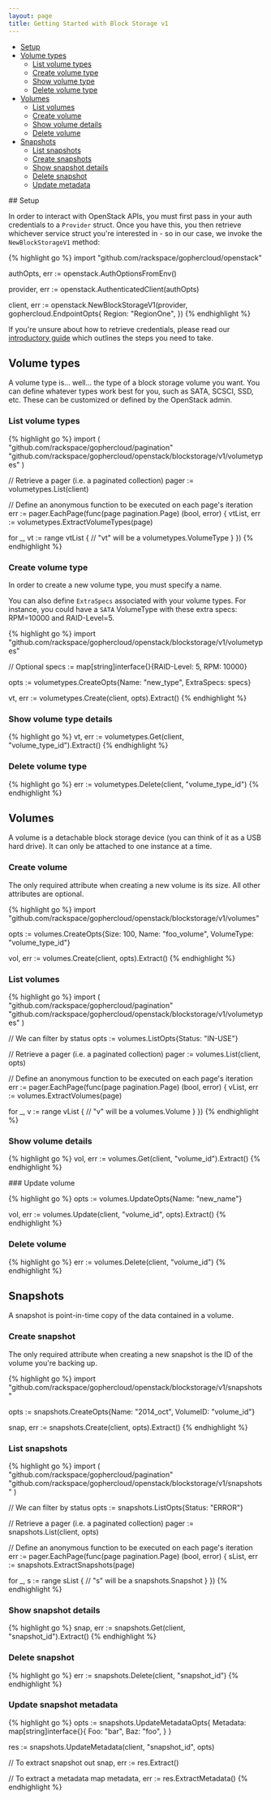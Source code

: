 ```yaml
---
layout: page
title: Getting Started with Block Storage v1
---
```


* [Setup](#setup)
* [Volume types](#volume-types)
  * [List volume types](#list-types)
  * [Create volume type](#create-type)
  * [Show volume type](#show-type)
  * [Delete volume type](#delete-type)
* [Volumes](#volumes)
  * [List volumes](#list-volumes)
  * [Create volume](#create-volume)
  * [Show volume details](#show-volume)
  * [Delete volume](#delete-volume)
* [Snapshots](#snapshots)
  * [List snapshots](#list-snapshots)
  * [Create snapshots](#create-snapshot)
  * [Show snapshot details](#show-snapshot)
  * [Delete snapshot](#delete-snapshot)
  * [Update metadata](#update-snapshot-metadata)

## <a name="setup"></a>Setup

In order to interact with OpenStack APIs, you must first pass in your auth
credentials to a `Provider` struct. Once you have this, you then retrieve
whichever service struct you're interested in - so in our case, we invoke the
`NewBlockStorageV1` method:

{% highlight go %}
import "github.com/rackspace/gophercloud/openstack"

authOpts, err := openstack.AuthOptionsFromEnv()

provider, err := openstack.AuthenticatedClient(authOpts)

client, err := openstack.NewBlockStorageV1(provider, gophercloud.EndpointOpts{
  Region: "RegionOne",
})
{% endhighlight %}

If you're unsure about how to retrieve credentials, please read our [introductory
guide](/docs) which outlines the steps you need to take.

## <a name="volume-types"></a>Volume types

A volume type is... well... the type of a block storage volume you want. You
can define whatever types work best for you, such as SATA, SCSCI, SSD, etc.
These can be customized or defined by the OpenStack admin.

### <a name="list-types"></a>List volume types

{% highlight go %}
import (
  "github.com/rackspace/gophercloud/pagination"
  "github.com/rackspace/gophercloud/openstack/blockstorage/v1/volumetypes"
)

// Retrieve a pager (i.e. a paginated collection)
pager := volumetypes.List(client)

// Define an anonymous function to be executed on each page's iteration
err := pager.EachPage(func(page pagination.Page) (bool, error) {
  vtList, err := volumetypes.ExtractVolumeTypes(page)

  for _, vt := range vtList {
    // "vt" will be a volumetypes.VolumeType
  }
})
{% endhighlight %}

### <a name="create-type"></a>Create volume type

In order to create a new volume type, you must specify a name.

You can also define `ExtraSpecs` associated with your volume types. For
instance, you could have a `SATA` VolumeType with these extra specs: RPM=10000
and RAID-Level=5.

{% highlight go %}
import "github.com/rackspace/gophercloud/openstack/blockstorage/v1/volumetypes"

// Optional
specs := map[string]interface{}{RAID-Level: 5, RPM: 10000}

opts := volumetypes.CreateOpts{Name: "new_type", ExtraSpecs: specs}

vt, err := volumetypes.Create(client, opts).Extract()
{% endhighlight %}

### <a name="show-type"></a>Show volume type details

{% highlight go %}
vt, err := volumetypes.Get(client, "volume_type_id").Extract()
{% endhighlight %}

### <a name="delete-type"></a>Delete volume type

{% highlight go %}
err := volumetypes.Delete(client, "volume_type_id")
{% endhighlight %}

## <a name="volumes"></a>Volumes

A volume is a detachable block storage device (you can think of it as a USB
hard drive). It can only be attached to one instance at a time.

### <a name="create-volume"></a>Create volume

The only required attribute when creating a new volume is its size. All other
attributes are optional.

{% highlight go %}
import "github.com/rackspace/gophercloud/openstack/blockstorage/v1/volumes"

opts := volumes.CreateOpts{Size: 100, Name: "foo_volume", VolumeType: "volume_type_id"}

vol, err := volumes.Create(client, opts).Extract()
{% endhighlight %}

### <a name="list-volumes"></a>List volumes

{% highlight go %}
import (
  "github.com/rackspace/gophercloud/pagination"
  "github.com/rackspace/gophercloud/openstack/blockstorage/v1/volumetypes"
)

// We can filter by status
opts := volumes.ListOpts{Status: "IN-USE"}

// Retrieve a pager (i.e. a paginated collection)
pager := volumes.List(client, opts)

// Define an anonymous function to be executed on each page's iteration
err := pager.EachPage(func(page pagination.Page) (bool, error) {
  vList, err := volumes.ExtractVolumes(page)

  for _, v := range vList {
    // "v" will be a volumes.Volume
  }
})
{% endhighlight %}

### <a name="show-volume"></a>Show volume details

{% highlight go %}
vol, err := volumes.Get(client, "volume_id").Extract()
{% endhighlight %}

### <a name="update-volume"></a>Update volume

{% highlight go %}
opts := volumes.UpdateOpts{Name: "new_name"}

vol, err := volumes.Update(client, "volume_id", opts).Extract()
{% endhighlight %}

### <a name="delete-volume"></a>Delete volume

{% highlight go %}
err := volumes.Delete(client, "volume_id")
{% endhighlight %}

## <a name="snapshots"></a>Snapshots

A snapshot is point-in-time copy of the data contained in a volume.

### <a name="create-snapshot"></a>Create snapshot

The only required attribute when creating a new snapshot is the ID of the
volume you're backing up.

{% highlight go %}
import "github.com/rackspace/gophercloud/openstack/blockstorage/v1/snapshots"

opts := snapshots.CreateOpts{Name: "2014_oct", VolumeID: "volume_id"}

snap, err := snapshots.Create(client, opts).Extract()
{% endhighlight %}

### <a name="list-snapshots"></a>List snapshots

{% highlight go %}
import (
  "github.com/rackspace/gophercloud/pagination"
  "github.com/rackspace/gophercloud/openstack/blockstorage/v1/snapshots"
)

// We can filter by status
opts := snapshots.ListOpts{Status: "ERROR"}

// Retrieve a pager (i.e. a paginated collection)
pager := snapshots.List(client, opts)

// Define an anonymous function to be executed on each page's iteration
err := pager.EachPage(func(page pagination.Page) (bool, error) {
  sList, err := snapshots.ExtractSnapshots(page)

  for _, s := range sList {
    // "s" will be a snapshots.Snapshot
  }
})
{% endhighlight %}

### <a name="show-snapshot"></a>Show snapshot details

{% highlight go %}
snap, err := snapshots.Get(client, "snapshot_id").Extract()
{% endhighlight %}

### <a name="delete-snapshot"></a>Delete snapshot

{% highlight go %}
err := snapshots.Delete(client, "snapshot_id")
{% endhighlight %}

### <a name="update-snapshot-metadata"></a>Update snapshot metadata

{% highlight go %}
opts := snapshots.UpdateMetadataOpts{
  Metadata: map[string]interface{}{
    Foo: "bar",
    Baz: "foo",
  }
}

res := snapshots.UpdateMetadata(client, "snapshot_id", opts)

// To extract snapshot out
snap, err := res.Extract()

// To extract a metadata map
metadata, err := res.ExtractMetadata()
{% endhighlight %}
